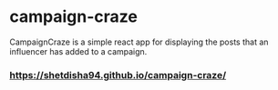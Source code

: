 # campaign-craze
CampaignCraze is a simple react app for displaying the posts that an influencer has added to a campaign.

### https://shetdisha94.github.io/campaign-craze/


